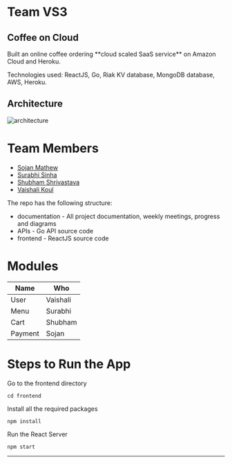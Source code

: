 # Team VS3

<h2>Coffee on Cloud</h2>
Built an online coffee ordering **cloud scaled SaaS service** on Amazon Cloud and Heroku.

Technologies used: ReactJS, Go, Riak KV database, MongoDB database, AWS, Heroku.

## Architecture

![architecture](https://user-images.githubusercontent.com/13406071/57175261-7dba6880-6dfe-11e9-9b3e-cccc85999057.png)

# Team Members

- [Sojan Mathew](https://github.com/sojanmatt)
- [Surabhi Sinha](https://github.com/surabhisinha31)
- [Shubham Shrivastava](https://github.com/shrivastavshubham34)
- [Vaishali Koul](https://github.com/Vaishalik07)

The repo has the following structure:

- documentation - All project documentation, weekly meetings, progress and diagrams
- APIs - Go API source code
- frontend - ReactJS source code

# Modules

| Name    | Who      |
| ------- | -------- |
| User    | Vaishali |
| Menu    | Surabhi  |
| Cart    | Shubham  |
| Payment | Sojan    |

# Steps to Run the App

Go to the frontend directory

    cd frontend

Install all the required packages

    npm install

Run the React Server

    npm start

---
